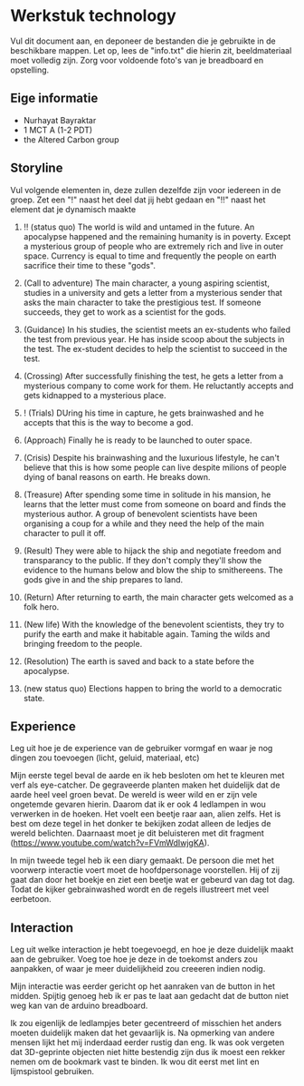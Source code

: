 # Werkstuk technology

Vul dit document aan, en deponeer de bestanden die je gebruikte in de beschikbare mappen. Let op, lees de "info.txt" die hierin zit, beeldmateriaal moet volledig zijn. Zorg voor voldoende foto's van je breadboard en opstelling.


## Eige informatie

- Nurhayat Bayraktar
- 1 MCT A (1-2 PDT)
- the Altered Carbon group


## Storyline 

Vul volgende elementen in, deze zullen dezelfde zijn voor iedereen in de groep. Zet een "!" naast het deel dat jij hebt gedaan en "!!" naast het element dat je dynamisch maakte

1. !! (status quo) 
    The world is wild and untamed in the future. An apocalypse happened and the remaining humanity is in poverty. Except a mysterious group of people who are extremely rich and live in outer space. Currency is equal to time and frequently the people on earth sacrifice their time to these "gods".

2. (Call to adventure)
    The main character, a young aspiring scientist, studies in a university and gets a letter from a mysterious sender that asks the main character to take the prestigious test. If someone succeeds, they get to work as a scientist for the gods.

3. (Guidance)
    In his studies, the scientist meets an ex-students who failed the test from previous year. He has inside scoop about the subjects in the test. The ex-student decides to help the scientist to succeed in the test.

4. (Crossing)
    After successfully finishing the test, he gets a letter from a mysterious company to come work for them. He reluctantly accepts and gets kidnapped to a mysterious place.

5. ! (Trials)
    DUring his time in capture, he gets brainwashed and he accepts that this is the way to become a god.

6. (Approach)
    Finally he is ready to be launched to outer space.

7. (Crisis)
    Despite his brainwashing and the luxurious lifestyle, he can't believe that this is how some people can live despite milions of people dying of banal reasons on earth. He breaks down.

8. (Treasure)
    After spending some time in solitude in his mansion, he learns that the letter must come from someone on board and finds the mysterious author. A group of benevolent scientists have been organising a coup for a while and they need the help of the main character to pull it off.

9. (Result)
    They were able to hijack the ship and negotiate freedom and transparancy to the public. If they don't comply they'll show the evidence to the humans below and blow the ship to smithereens. The gods give in and the ship prepares to land.

10. (Return)
    After returning to earth, the main character gets welcomed as a folk hero.

11. (New life)
    With the knowledge of the benevolent scientists, they try to purify the earth and make it habitable again. Taming the wilds and bringing freedom to the people.

12. (Resolution)
    The earth is saved and back to a state before the apocalypse.

13. (new status quo)
    Elections happen to bring the world to a democratic state.

## Experience

Leg uit hoe je de experience van de gebruiker vormgaf en waar je nog dingen zou toevoegen (licht, geluid, materiaal, etc)

Mijn eerste tegel beval de aarde en ik heb besloten om het te kleuren met verf als eye-catcher. De gegraveerde planten maken het duidelijk dat de aarde heel veel groen bevat. De wereld is weer wild en er zijn vele ongetemde gevaren hierin. Daarom dat ik er ook 4 ledlampen in wou verwerken in de hoeken. Het voelt een beetje raar aan, alien zelfs. Het is best om deze tegel in het donker te bekijken zodat alleen de ledjes de wereld belichten. Daarnaast moet je dit beluisteren met dit fragment (https://www.youtube.com/watch?v=FVmWdIwjgKA).

In mijn tweede tegel heb ik een diary gemaakt. De persoon die met het voorwerp interactie voert moet de hoofdpersonage voorstellen. Hij of zij gaat dan door het boekje en ziet een beetje wat er gebeurd van dag tot dag. Todat de kijker gebrainwashed wordt en de regels illustreert met veel eerbetoon. 

## Interaction

Leg uit welke interaction je hebt toegevoegd, en hoe je deze duidelijk maakt aan de gebruiker. Voeg toe hoe je deze in de toekomst anders zou aanpakken, of waar je meer duidelijkheid zou creeeren indien nodig.


Mijn interactie was eerder gericht op het aanraken van de button in het midden. Spijtig genoeg heb ik er pas te laat aan gedacht dat de button niet weg kan van de arduino breadboard.

Ik zou eigenlijk de ledlampjes beter gecentreerd of misschien het anders moeten duidelijk maken dat het gevaarlijk is. Na opmerking van andere mensen lijkt het mij inderdaad eerder rustig dan eng. Ik was ook vergeten dat 3D-geprinte objecten niet hitte bestendig zijn dus ik moest een rekker nemen om de bookmark vast te binden. Ik wou dit eerst met lint en lijmspistool gebruiken. 



